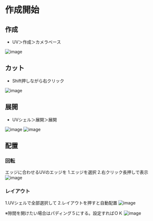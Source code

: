 # 作成開始
## 作成
- UV＞作成＞カメラベース

![image](https://user-images.githubusercontent.com/80798265/177066159-88825d08-53c0-4581-aac9-3b84b3a3ad80.png)

## カット
- Shift押しながら右クリック

![image](https://user-images.githubusercontent.com/80798265/177066321-237f9c99-f96d-41b9-bde0-ef7bbabbc948.png)

## 展開
- UVシェル＞展開＞展開

![image](https://user-images.githubusercontent.com/80798265/177066385-ace6158d-64ce-4eac-bb93-946557e47876.png)
![image](https://user-images.githubusercontent.com/80798265/177066382-8eacb508-037f-479e-8481-5f73aaf009cd.png)

## 配置
### 回転
エッジに合わせるUVのエッジを
1.エッジを選択
2.右クリック長押しで表示　
![image](https://user-images.githubusercontent.com/80798265/177066432-070a94bc-f5f8-45ff-91b6-8e4f9ea227ce.png)

### レイアウト
1.UVシェルで全部選択して
2.レイアウトを押すと自動配置
![image](https://user-images.githubusercontent.com/80798265/177066463-a8290fb3-e67d-4843-9de0-8e3497dc4670.png)

※隙間を開けたい場合はパディング５にする。設定すればＯＫ
![image](https://user-images.githubusercontent.com/80798265/177066505-5903977e-cd28-4ad2-aaba-8fc9be82d688.png)
